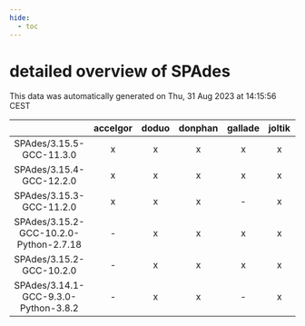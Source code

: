```yaml
---
hide:
  - toc
---
```


detailed overview of SPAdes
===========================


This data was automatically generated on Thu, 31 Aug 2023 at 14:15:56 CEST  

| |accelgor|doduo|donphan|gallade|joltik|skitty|swalot|victini|
| :---: | :---: | :---: | :---: | :---: | :---: | :---: | :---: | :---: |
|SPAdes/3.15.5-GCC-11.3.0|x|x|x|x|x|x|x|x|
|SPAdes/3.15.4-GCC-12.2.0|x|x|x|x|x|x|x|x|
|SPAdes/3.15.3-GCC-11.2.0|x|x|x|-|x|x|x|x|
|SPAdes/3.15.2-GCC-10.2.0-Python-2.7.18|-|x|x|x|x|x|x|x|
|SPAdes/3.15.2-GCC-10.2.0|-|x|x|x|x|x|x|x|
|SPAdes/3.14.1-GCC-9.3.0-Python-3.8.2|-|x|x|-|x|x|x|x|
